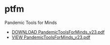 # ptfm
Pandemic Tools for Minds

* [DOWNLOAD PandemicToolsForMinds_v23.pdf](https://github.com/covh/ptfm/raw/master/PandemicToolsForMinds_v23.pdf)
* [VIEW PandemicToolsForMinds_v23.pdf](https://github.com/covh/ptfm/blob/master/PandemicToolsForMinds_v23.pdf)
